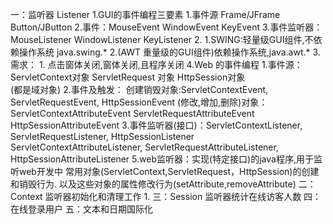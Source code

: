 一：监听器 Listener
    1.GUI的事件编程三要素
        1.事件源 Frame/JFrame Button/JButton
        2.事件：MouseEvent WindowEvent KeyEvent
        3.事件监听器：MouseListener WindowListener KeyListener
    2.
        1.SWING:轻量级GUI组件,不依赖操作系统 java.swing.*
        2.(AWT 重量级的GUI组件)依赖操作系统,java.awt.*
    3.需求：
        1. 点击窗体关闭,窗体关闭,且程序关闭
    4.Web 的事件编程
        1.事件源：ServletContext对象 ServletRequest 对象 HttpSession对象  
            (都是域对象)
        2.事件及触发：
            创建销毁对象:ServletContextEvent, 
                    ServletRequestEvent, HttpSessionEvent
            (修改,增加,删除)对象：ServletContextAttributeEvent
                                  ServletRequestAttributeEvent
                                  HttpSessionAttributeEvent
        3.事件监听器(接口)：ServletContextListener, 
            ServletRequestListener, HttpSessionListener
            ServletContextAttributeListener, 
            ServletRequestAttributeListener, 
            HttpSessionAttributeListener
    5.web监听器：实现(特定接口)的java程序,用于监听web开发中
        常用对象(ServletContext,ServletRequest，HttpSession)的创建和销毁行为.
        以及这些对象的属性修改行为(setAttribute,removeAttribute)
二：Context 监听器初始化和清理工作
    1.
三：Session 监听器统计在线访客人数
四：在线登录用户
五：文本和日期国际化